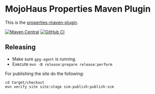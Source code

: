 # MojoHaus Properties Maven Plugin

This is the [properties-maven-plugin](http://www.mojohaus.org/properties-maven-plugin/).

[![Maven Central](https://img.shields.io/maven-central/v/org.codehaus.mojo/properties-maven-plugin.svg?label=Maven%20Central)](https://search.maven.org/artifact/org.codehaus.mojo/properties-maven-plugin)
[![GitHub CI](https://github.com/mojohaus/properties-maven-plugin/actions/workflows/maven.yml/badge.svg)](https://github.com/mojohaus/properties-maven-plugin/actions/workflows/maven.yml)
## Releasing

* Make sure `gpg-agent` is running.
* Execute `mvn -B release:prepare release:perform`

For publishing the site do the following:

```
cd target/checkout
mvn verify site site:stage scm-publish:publish-scm
```
